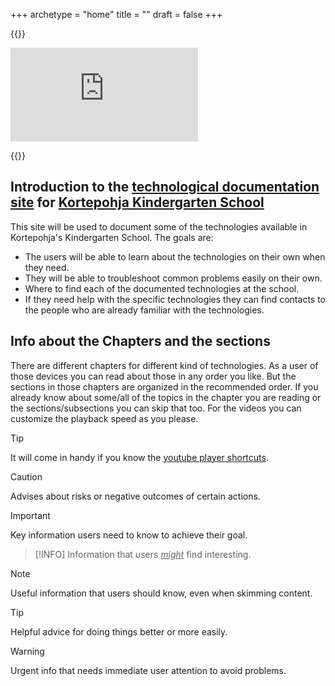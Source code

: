 +++
archetype = "home"
title = ""
draft = false
+++

{{<raw-html>}}

<iframe src="https://www.google.com/maps/embed?pb=!1m18!1m12!1m3!1d1175.6882700058209!2d25.70940965726818!3d62.24976191251446!2m3!1f0!2f0!3f0!3m2!1i1024!2i768!4f13.1!3m3!1m2!1s0x46857432fe2fdde1%3A0x20847162459f2ddf!2sKortepohja%20Library!5e1!3m2!1sen!2sfi!4v1726137389145!5m2!1sen!2sfi" style="border:0;" allowfullscreen="" loading="lazy" referrerpolicy="no-referrer-when-downgrade"></iframe>

{{</raw-html>}}

## Introduction to the [technological documentation site](https://iftakharpy.github.io/kortepohjan-school/) for [Kortepohja Kindergarten School](https://peda.net/jyvaskyla/kortepohjanpaivakotikoulu)

This site will be used to document some of the technologies available in Kortepohja's Kindergarten School. The goals are:

-   The users will be able to learn about the technologies on their own when they need.
-   They will be able to troubleshoot common problems easily on their own.
-   Where to find each of the documented technologies at the school.
-   If they need help with the specific technologies they can find contacts to the people who are already familiar with the technologies.


## Info about the Chapters and the sections

There are different chapters for different kind of technologies. As a user of those devices you can read about those in any order you like. But the sections in those chapters are organized in the recommended order. If you already know about some/all of the topics in the chapter you are reading or the sections/subsections you can skip that too. For the videos you can customize the playback speed as you please.


> [!TIP]
> It will come in handy if you know the [youtube player shortcuts](https://support.google.com/youtube/answer/7631406?hl=en).

> [!CAUTION]
> Advises about risks or negative outcomes of certain actions.

> [!IMPORTANT]
> Key information users need to know to achieve their goal.

> [!INFO]
> Information that users <ins>_might_</ins> find interesting.

> [!NOTE]
> Useful information that users should know, even when skimming content.

> [!TIP]
> Helpful advice for doing things better or more easily.

> [!WARNING]
> Urgent info that needs immediate user attention to avoid problems.

